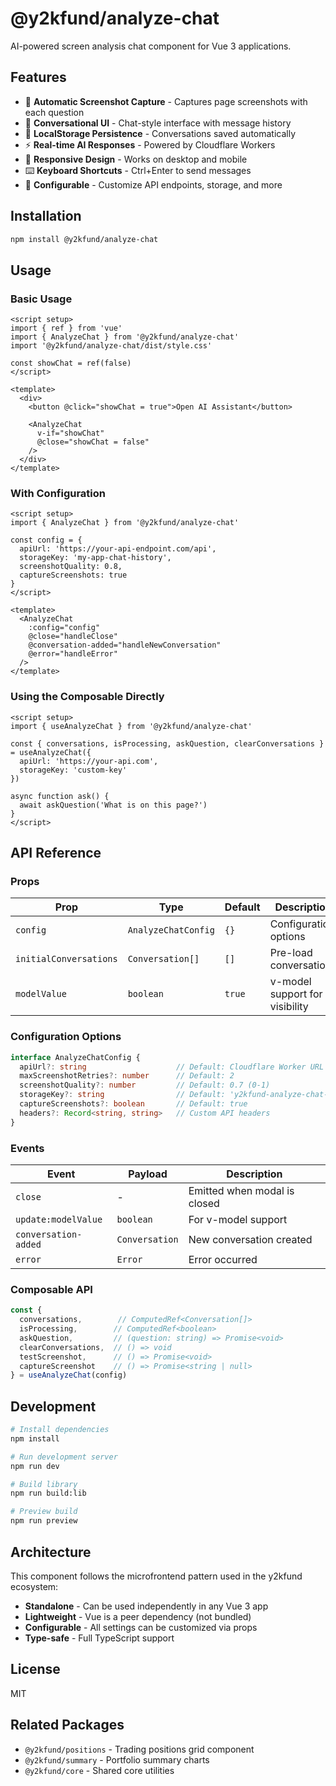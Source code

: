 # @y2kfund/analyze-chat

AI-powered screen analysis chat component for Vue 3 applications.

## Features

- 📸 **Automatic Screenshot Capture** - Captures page screenshots with each question
- 💬 **Conversational UI** - Chat-style interface with message history
- 💾 **LocalStorage Persistence** - Conversations saved automatically
- ⚡ **Real-time AI Responses** - Powered by Cloudflare Workers
- 🎨 **Responsive Design** - Works on desktop and mobile
- ⌨️ **Keyboard Shortcuts** - Ctrl+Enter to send messages
- 🔧 **Configurable** - Customize API endpoints, storage, and more

## Installation

```bash
npm install @y2kfund/analyze-chat
```

## Usage

### Basic Usage

```vue
<script setup>
import { ref } from 'vue'
import { AnalyzeChat } from '@y2kfund/analyze-chat'
import '@y2kfund/analyze-chat/dist/style.css'

const showChat = ref(false)
</script>

<template>
  <div>
    <button @click="showChat = true">Open AI Assistant</button>
    
    <AnalyzeChat 
      v-if="showChat"
      @close="showChat = false"
    />
  </div>
</template>
```

### With Configuration

```vue
<script setup>
import { AnalyzeChat } from '@y2kfund/analyze-chat'

const config = {
  apiUrl: 'https://your-api-endpoint.com/api',
  storageKey: 'my-app-chat-history',
  screenshotQuality: 0.8,
  captureScreenshots: true
}
</script>

<template>
  <AnalyzeChat 
    :config="config"
    @close="handleClose"
    @conversation-added="handleNewConversation"
    @error="handleError"
  />
</template>
```

### Using the Composable Directly

```vue
<script setup>
import { useAnalyzeChat } from '@y2kfund/analyze-chat'

const { conversations, isProcessing, askQuestion, clearConversations } = useAnalyzeChat({
  apiUrl: 'https://your-api.com',
  storageKey: 'custom-key'
})

async function ask() {
  await askQuestion('What is on this page?')
}
</script>
```

## API Reference

### Props

| Prop | Type | Default | Description |
|------|------|---------|-------------|
| `config` | `AnalyzeChatConfig` | `{}` | Configuration options |
| `initialConversations` | `Conversation[]` | `[]` | Pre-load conversations |
| `modelValue` | `boolean` | `true` | v-model support for visibility |

### Configuration Options

```typescript
interface AnalyzeChatConfig {
  apiUrl?: string                    // Default: Cloudflare Worker URL
  maxScreenshotRetries?: number      // Default: 2
  screenshotQuality?: number         // Default: 0.7 (0-1)
  storageKey?: string                // Default: 'y2kfund-analyze-chat-conversations'
  captureScreenshots?: boolean       // Default: true
  headers?: Record<string, string>   // Custom API headers
}
```

### Events

| Event | Payload | Description |
|-------|---------|-------------|
| `close` | - | Emitted when modal is closed |
| `update:modelValue` | `boolean` | For v-model support |
| `conversation-added` | `Conversation` | New conversation created |
| `error` | `Error` | Error occurred |

### Composable API

```typescript
const {
  conversations,        // ComputedRef<Conversation[]>
  isProcessing,        // ComputedRef<boolean>
  askQuestion,         // (question: string) => Promise<void>
  clearConversations,  // () => void
  testScreenshot,      // () => Promise<void>
  captureScreenshot    // () => Promise<string | null>
} = useAnalyzeChat(config)
```

## Development

```bash
# Install dependencies
npm install

# Run development server
npm run dev

# Build library
npm run build:lib

# Preview build
npm run preview
```

## Architecture

This component follows the microfrontend pattern used in the y2kfund ecosystem:

- **Standalone** - Can be used independently in any Vue 3 app
- **Lightweight** - Vue is a peer dependency (not bundled)
- **Configurable** - All settings can be customized via props
- **Type-safe** - Full TypeScript support

## License

MIT

## Related Packages

- `@y2kfund/positions` - Trading positions grid component
- `@y2kfund/summary` - Portfolio summary charts
- `@y2kfund/core` - Shared core utilities

